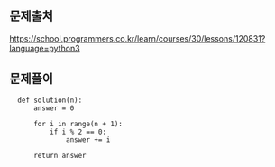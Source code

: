문제출처
---
https://school.programmers.co.kr/learn/courses/30/lessons/120831?language=python3



문제풀이
---

      def solution(n):
          answer = 0
          
          for i in range(n + 1): 
              if i % 2 == 0:
                  answer += i       
          
          return answer
